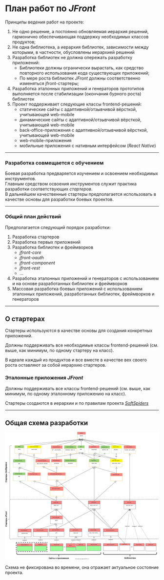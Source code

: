 # План работ по *JFront*

Принципы ведения работ на проекте:
1. Не одно решение, а постоянно обновляемая иерархия решений, гармонично обеспечивающая поддержку необходимых классов
продуктов;
2. Не одна библиотека, а иерархия библиотек, зависимости между которыми, в частности, обусловлены иерархией решений
3. Разработка библиотек не должна опережать разработку приложений:
   - Библиотеки должны огранически вырастать, как средство повторного использования кода существующих приложений;
   - По мере роста библиотек *JFront* должны соответственно изменяться jfront-стартеры;
4. Разработка эталонных приложений и генераторов прототипов выполняется после стабилизации (окончания бурного роста)
библиотек
5. Проект поддерживает следующие классы frontend-решений:
   - статические сайты с адаптивной/отзывчивой вёрсткой, учитывающей web-mobile
   - динамические сайты с адаптивной/отзывчивой вёрсткой, учитывающей web-mobile
   - back-office-приложения с адаптивной/отзывчивой вёрсткой, учитывающей web-mobile
   - web-mobile-приложения
   - мобильные приложения с нативным интерфейсом (*React Native*)

---

### Разработка совмещается с обучением

Боевая разработка предваряется изучением и освоением необходимых инструментов.  
Главным средством освоения инструментов служит практика разработки соответствующих *стартеров*.  
В дальнейшем качественные стартеры предполагается использовать в качестве основы для разработки боевых проектов. 

---

### Общий план действий

Предполагается следующий порядок разработки:

1. Разработка стартеров
2. Разработка первых приложений
3. Разработка библиотек и фреймворков
   - *jfront-core*
   - *jfront-oauth*
   - *jfront-component*
   - *jfront-rest*
   - ...
4. Разработка эталонных приложений и генераторов с использованием и на основе разработанных библиотек и фреймворков
5. Массовая разработка боевых приложений с использованием эталонных приложений, разработанных библиотек, фреймворков и
генераторов

---

## О стартерах

Стартеры используются в качестве основы для создания конкретных приложений.

Должны поддерживать все необходимые классы frontend-решений (см. выше, как минимум, по одному стартеру на класс).

В идеале каждый из продуктов и все вместе в качестве вех своего роста оставляют за собой иерархию стартеров.

### Эталонные приложения *JFront*

Должны поддерживать все классы frontend-решений (см. выше, как минимум, по одному эталонному приложению на класс).

Стартеры создаются в иерархии и по правилам проекта [*SoftSpiders*](https://github.com/softspiders/softspiders)

---

## Общая схема разработки

![План-схема разработки](images/jfront-plan.svg)

Схема не фиксирована во времени, она отражает актуальное состояние проекта.
